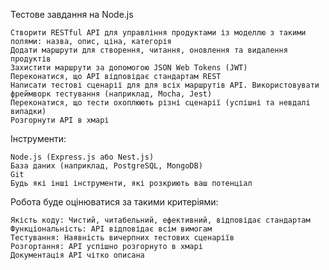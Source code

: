 
Тестове завдання на Node.js

    Створити RESTful API для управління продуктами із моделлю з такими полями: назва, опис, ціна, категорія
    Додати маршрути для створення, читання, оновлення та видалення продуктів
    Захистити маршрути за допомогою JSON Web Tokens (JWT)
    Переконатися, що API відповідає стандартам REST
    Написати тестові сценарії для для всіх маршрутів API. Використовувати фреймворк тестування (наприклад, Mocha, Jest)
    Переконатися, що тести охоплюють різні сценарії (успішні та невдалі випадки)
    Розгорнути API в хмарі

Інструменти:

    Node.js (Express.js або Nest.js)
    База даних (наприклад, PostgreSQL, MongoDB)
    Git
    Будь які інші інструменти, які розкриють ваш потенціал

Робота буде оцінюватися за такими критеріями:

    Якість коду: Чистий, читабельний, ефективний, відповідає стандартам
    Функціональність: API відповідає всім вимогам
    Тестування: Наявність вичерпних тестових сценаріїв
    Розгортання: API успішно розгорнуто в хмарі
    Документація API чітко описана